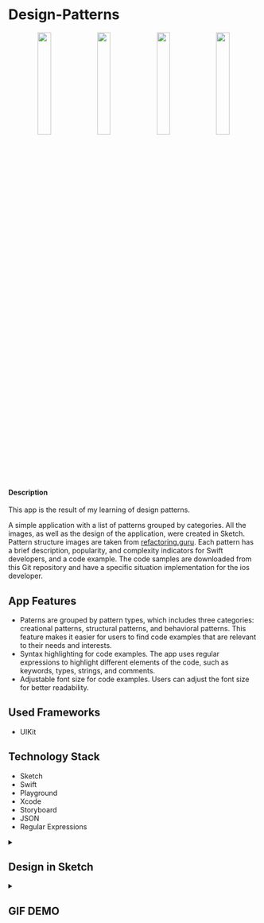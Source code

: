 # Design-Patterns

<p align=center>
  <img width=23% src="https://user-images.githubusercontent.com/80542175/209331583-de3f757e-529b-4dfb-9fa5-06d08514813c.png"/>
  <img width=23% src="https://user-images.githubusercontent.com/80542175/209331597-3c080ea4-60d5-4a3c-947c-42eea06c67ba.png"/>
  <img width=23% src="https://user-images.githubusercontent.com/80542175/209331594-63089b72-a026-453d-89c9-1520a40dcfed.png"/>
  <img width=23% src="https://user-images.githubusercontent.com/80542175/209331592-c722b2c4-48ff-4c8c-8c05-8a1a1a4e3824.png"/>
</p>

#### Description

This app is the result of my learning of design patterns. 

A simple application with a list of patterns grouped by categories.
All the images, as well as the design of the application, were created in Sketch.
Pattern structure images are taken from [refactoring.guru](https://refactoring.guru/design-patterns/catalog).
Each pattern has a brief description, popularity, and complexity indicators for Swift developers, and a code example.
The code samples are downloaded from this Git repository and have a specific situation implementation for the ios developer.

## App Features

- Paterns are grouped by pattern types, which includes three categories: creational patterns, structural patterns, and behavioral patterns.
This feature makes it easier for users to find code examples that are relevant to their needs and interests.
- Syntax highlighting for code examples. The app uses regular expressions to highlight different elements of the code, such as keywords, types, strings, and comments.
- Adjustable font size for code examples. Users can adjust the font size for better readability.

## Used Frameworks

- UIKit

## Technology Stack

- Sketch
- Swift
- Playground
- Xcode
- Storyboard
- JSON
- Regular Expressions

<details><summary><h2>Design in Sketch</h2></summary>
  <p align=center>
    <img width=95% src="https://user-images.githubusercontent.com/80542175/209330634-41b2c927-0e16-44bc-9bd1-a343bc240621.png">
  </p>
</details>


<details><summary><h2>GIF DEMO</h2></summary>
  <p align=center>
    <img width="32%" src="https://user-images.githubusercontent.com/80542175/209340522-b37377c3-d623-4ff5-b3cf-188a46079a3e.gif">
    <img width="32%" src="https://user-images.githubusercontent.com/80542175/209340541-67b6f0d8-30a2-4610-a23f-39bc5f920fe9.gif">
    <img width="32%" src="https://user-images.githubusercontent.com/80542175/209340552-c52ca86e-00db-4db7-8c46-573bc6cbd0e8.gif">
  </p>
</details>
